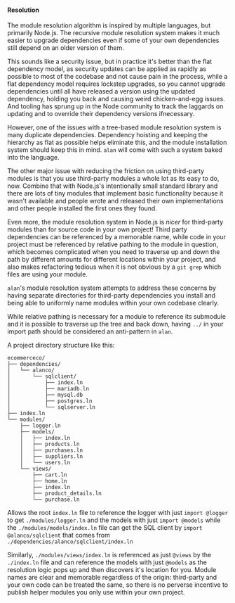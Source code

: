 #### Resolution

The module resolution algorithm is inspired by multiple languages, but primarily Node.js. The recursive module resolution system makes it much easier to upgrade dependencies even if some of your own dependencies still depend on an older version of them.

This sounds like a security issue, but in practice it's better than the flat dependency model, as security updates can be applied as rapidly as possible to most of the codebase and not cause pain in the process, while a flat dependency model requires lockstep upgrades, so you cannot upgrade dependencies until all have released a version using the updated dependency, holding you back and causing weird chicken-and-egg issues. And tooling has sprung up in the Node community to track the laggards on updating and to override their dependency versions ifnecessary.

However, one of the issues with a tree-based module resolution system is many duplicate dependencies. Dependency hoisting and keeping the hierarchy as flat as possible helps eliminate this, and the module installation system should keep this in mind. `alan` will come with such a system baked into the language.

The other major issue with reducing the friction on using third-party modules is that you use third-party modules a whole lot as its easy to do, now. Combine that with Node.js's intentionally small standard library and there are lots of tiny modules that implement basic functionality because it wasn't available and people wrote and released their own implementations and other people installed the first ones they found.

Even more, the module resolution system in Node.js is *nicer* for third-party modules than for source code in your own project! Third party dependencies can be referenced by a memorable name, while code in your project must be referenced by relative pathing to the module in question, which becomes complicated when you need to traverse up and down the path by different amounts for different locations within your project, and also makes refactoring tedious when it is not obvious by a `git grep` which files are using your module.

`alan`'s module resolution system attempts to address these concerns by having separate directories for third-party dependencies you install and being able to uniformly name modules within your own codebase clearly.

While relative pathing is necessary for a module to reference its submodule and it is possible to traverse up the tree and back down, having `../` in your import path should be considered an anti-pattern in `alan`.

A project directory structure like this:

```
ecommerceco/
├── dependencies/
│   └── alanco/
│       └── sqlclient/
│           ├── index.ln
│           ├── mariadb.ln
│           ├── mysql.db
│           ├── postgres.ln
│           └── sqlserver.ln
├── index.ln
└── modules/
    ├── logger.ln
    ├── models/
    │   ├── index.ln
    │   ├── products.ln
    │   ├── purchases.ln
    │   ├── suppliers.ln
    │   └── users.ln
    └── views/
        ├── cart.ln
        ├── home.ln
        ├── index.ln
        ├── product_details.ln
        └── purchase.ln
```

Allows the root `index.ln` file to reference the logger with just `import @logger` to get `./modules/logger.ln` and the models with just `import @models` while the `./modules/models/index.ln` file can get the SQL client by `import @alanco/sqlclient` that comes from `./dependencies/alanco/sqlclient/index.ln`

Similarly, `./modules/views/index.ln` is referenced as just `@views` by the `./index.ln` file and can reference the models with just `@models` as the resolution logic pops up and then discovers it's location for you. Module names are clear and memorable regardless of the origin: third-party and your own code can be treated the same, so there is no perverse incentive to publish helper modules you only use within your own project.

